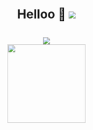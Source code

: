 <h1 align="center">Helloo 👋 <img src="https://komarev.com/ghpvc/?username=Nakshatra-14"></h1>

<p align="center">
    <br>
    <img src="https://github-readme-stats.vercel.app/api?username=Nakshatra-14&hide=contribs&show_icons=true&theme=dark">
    <br>
<img height="180em" src="https://github-readme-stats-eight-theta.vercel.app/api/top-langs/?username=Nakshatra-14&amp;layout=compact&amp;langs_count=8&amp;theme=algolia&amp;include_all_commits=true&amp;count_private=true">
    
